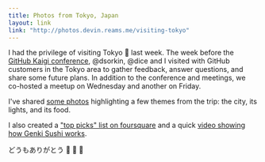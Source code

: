 ```yaml
---
title: Photos from Tokyo, Japan
layout: link
link: "http://photos.devin.reams.me/visiting-tokyo"
---
```


I had the privilege of visiting Tokyo :japan: last week. The week before the [GitHub Kaigi conference](http://githubkaigi.org/), @dsorkin, @dice and I visited with GitHub customers in the Tokyo area to gather feedback, answer questions, and share some future plans. In addition to the conference and meetings, we co-hosted a meetup on Wednesday and another on Friday.

I've shared [some photos](http://photos.devin.reams.me/visiting-tokyo) highlighting a few themes from the trip: the city, its lights, and its food.

I also created a ["top picks" list on foursquare](https://foursquare.com/devinreams/list/top-picks-near-shibuya-in-tokyo) and a quick [video showing how Genki Sushi works](https://vimeo.com/97013288).

どうもありがとう :ramen: :tokyo_tower: :sushi: